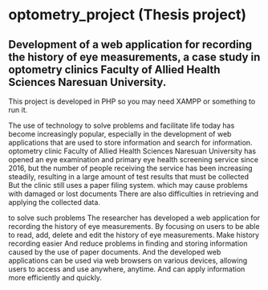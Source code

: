 # optometry_project (Thesis project)

## Development of a web application for recording the history of eye measurements, a case study in optometry clinics Faculty of Allied Health Sciences Naresuan University.

This project is developed in PHP so you may need XAMPP or something to run it.


  The use of technology to solve problems and facilitate life today has become increasingly popular, especially in the development of web applications that are used to store information and search for information. optometry clinic Faculty of Allied Health Sciences Naresuan University has opened an eye examination and primary eye health screening service since 2016, but the number of people receiving the service has been increasing steadily, resulting in a large amount of test results that must be collected But the clinic still uses a paper filing system. which may cause problems with damaged or lost documents There are also difficulties in retrieving and applying the collected data.

  to solve such problems The researcher has developed a web application for recording the history of eye measurements. By focusing on users to be able to read, add, delete and edit the history of eye measurements. Make history recording easier And reduce problems in finding and storing information caused by the use of paper documents. And the developed web applications can be used via web browsers on various devices, allowing users to access and use anywhere, anytime. And can apply information more efficiently and quickly. 
